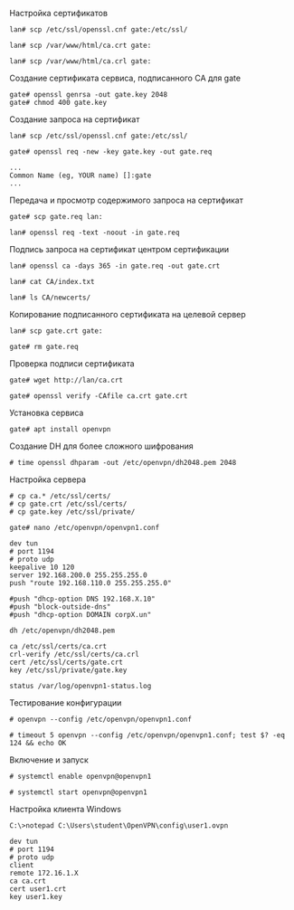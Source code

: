 Настройка сертификатов
```
lan# scp /etc/ssl/openssl.cnf gate:/etc/ssl/

lan# scp /var/www/html/ca.crt gate:

lan# scp /var/www/html/ca.crl gate:
```

Создание сертификата сервиса, подписанного CA для gate
```
gate# openssl genrsa -out gate.key 2048
gate# chmod 400 gate.key
```
Создание запроса на сертификат
```
lan# scp /etc/ssl/openssl.cnf gate:/etc/ssl/
```
```
gate# openssl req -new -key gate.key -out gate.req
```
```
...
Common Name (eg, YOUR name) []:gate
...
```
Передача и просмотр содержимого запроса на сертификат
```
gate# scp gate.req lan:

lan# openssl req -text -noout -in gate.req
```
Подпись запроса на сертификат центром сертификации
```
lan# openssl ca -days 365 -in gate.req -out gate.crt
```
```
lan# cat CA/index.txt

lan# ls CA/newcerts/
```
Копирование подписанного сертификата на целевой сервер
```
lan# scp gate.crt gate:

gate# rm gate.req
```
Проверка подписи сертификата
```
gate# wget http://lan/ca.crt

gate# openssl verify -CAfile ca.crt gate.crt
```


Установка сервиса
```
gate# apt install openvpn
```
Создание DH для более сложного шифрования
```
# time openssl dhparam -out /etc/openvpn/dh2048.pem 2048
```
Настройка сервера
```
# cp ca.* /etc/ssl/certs/
# cp gate.crt /etc/ssl/certs/
# cp gate.key /etc/ssl/private/
```
```
gate# nano /etc/openvpn/openvpn1.conf
```
```
dev tun
# port 1194
# proto udp
keepalive 10 120
server 192.168.200.0 255.255.255.0
push "route 192.168.110.0 255.255.255.0"

#push "dhcp-option DNS 192.168.X.10"
#push "block-outside-dns"
#push "dhcp-option DOMAIN corpX.un"

dh /etc/openvpn/dh2048.pem

ca /etc/ssl/certs/ca.crt
crl-verify /etc/ssl/certs/ca.crl
cert /etc/ssl/certs/gate.crt
key /etc/ssl/private/gate.key

status /var/log/openvpn1-status.log
```

Тестирование конфигурации
```
# openvpn --config /etc/openvpn/openvpn1.conf

# timeout 5 openvpn --config /etc/openvpn/openvpn1.conf; test $? -eq 124 && echo OK
```
Включение и запуск
```
# systemctl enable openvpn@openvpn1

# systemctl start openvpn@openvpn1
```


Настройка клиента
Windows

```
C:\>notepad C:\Users\student\OpenVPN\config\user1.ovpn
```
```
dev tun
# port 1194
# proto udp
client
remote 172.16.1.X
ca ca.crt
cert user1.crt
key user1.key
```
